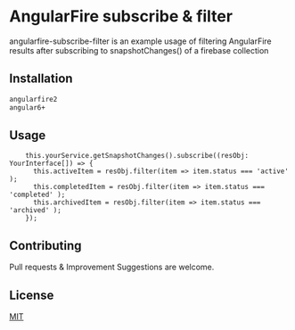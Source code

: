 # AngularFire subscribe  & filter

angularfire-subscribe-filter is an example usage of filtering AngularFire results after subscribing to snapshotChanges() of a firebase collection 

## Installation

```bash
angularfire2
angular6+
```

## Usage

```
    this.yourService.getSnapshotChanges().subscribe((resObj: YourInterface[]) => { 
      this.activeItem = resObj.filter(item => item.status === 'active' );
      this.completedItem = resObj.filter(item => item.status === 'completed' );
      this.archivedItem = resObj.filter(item => item.status === 'archived' );
    });
```

## Contributing
Pull requests & Improvement Suggestions are welcome.

## License
[MIT](https://choosealicense.com/licenses/mit/)
